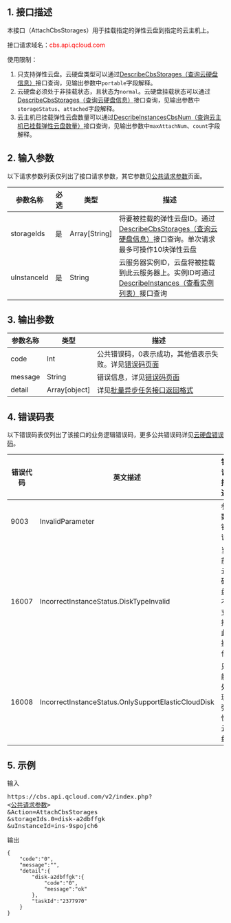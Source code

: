## 1. 接口描述
本接口（AttachCbsStorages）用于挂载指定的弹性云盘到指定的云主机上。

接口请求域名：<font style="color:red">cbs.api.qcloud.com</font>

使用限制：<br>
1. 只支持弹性云盘。云硬盘类型可以通过[DescribeCbsStorages（查询云硬盘信息）](http://tcecqpoc.fsphere.cn/doc/api/364/2519)接口查询，见输出参数中`portable`字段解释。<br>
2. 云硬盘必须处于非挂载状态，且状态为`normal`。云硬盘挂载状态可以通过[DescribeCbsStorages（查询云硬盘信息）](http://tcecqpoc.fsphere.cn/doc/api/364/2519)接口查询，见输出参数中`storageStatus`、`attached`字段解释。<br>
3. 云主机已挂载弹性云盘数量可以通过[DescribeInstancesCbsNum（查询云主机已挂载弹性云盘数量）](http://tcecqpoc.fsphere.cn/doc/api/364/2528)接口查询，见输出参数中`maxAttachNum`、`count`字段解释。

## 2. 输入参数

以下请求参数列表仅列出了接口请求参数，其它参数见[公共请求参数](http://tcecqpoc.fsphere.cn/document/product/240/8320)页面。

| 参数名称 | 必选  | 类型 | 描述 |
| ------- | ------- | ------- | ------- |
| storageIds| 是 | Array[String] | 将要被挂载的弹性云盘ID。通过[DescribeCbsStorages（查询云硬盘信息）](/doc/api/364/2519)接口查询。单次请求最多可操作10块弹性云盘 | 
| uInstanceId | 是 | String | 云服务器实例ID，云盘将被挂载到此云服务器上。实例ID可通过[DescribeInstances（查看实例列表）](/doc/api/229/831)接口查询 |


## 3. 输出参数

| 参数名称 | 类型 | 描述 |
| ------- | ------- | ------- |
| code | Int | 公共错误码，0表示成功，其他值表示失败。详见[错误码页面](http://tcecqpoc.fsphere.cn/doc/api/364/%E9%94%99%E8%AF%AF%E7%A0%81) |
| message | String | 错误信息，详见[错误码页面](http://tcecqpoc.fsphere.cn/doc/api/364/%E9%94%99%E8%AF%AF%E7%A0%81)|
| detail | Array[object] | 详见[批量异步任务接口返回格式](http://tcecqpoc.fsphere.cn/doc/api/364/%E5%BC%82%E6%AD%A5%E4%BB%BB%E5%8A%A1%E6%8E%A5%E5%8F%A3%E8%BF%94%E5%9B%9E%E6%A0%BC%E5%BC%8F) |

## 4. 错误码表

以下错误码表仅列出了该接口的业务逻辑错误码，更多公共错误码详见[云硬盘错误码](http://tcecqpoc.fsphere.cn/doc/api/364/4207)。

| 错误代码 | 英文描述 | 错误描述 |
| ------- | ------- | ------- |
| 9003 | InvalidParameter | 参数错误 |
| 16007 | IncorrectInstanceStatus.DiskTypeInvalid | 当前云硬盘不支持此操作 |
| 16008 | IncorrectInstanceStatus.OnlySupportElasticCloudDisk | 只能处理弹性云盘 |

## 5. 示例

输入
<pre>
https://cbs.api.qcloud.com/v2/index.php?
<<a href="http://tcecqpoc.fsphere.cn/doc/api/229/6976">公共请求参数</a>>
&Action=AttachCbsStorages
&storageIds.0=disk-a2dbffgk
&uInstanceId=ins-9spojch6
</pre>

输出
```
{
    "code":"0",
    "message":"",
    "detail":{
        "disk-a2dbffgk":{
            "code":"0",
            "message":"ok"
        },
        "taskId":"2377970"
    }
}
```


